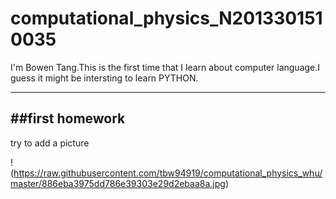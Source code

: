 

computational_physics_N2013301510035
===
I'm Bowen Tang.This is the first time that I learn about computer language.I guess it might be intersting to learn PYTHON.

------
##first homework
------
try to add a picture

!(https://raw.githubusercontent.com/tbw94919/computational_physics_whu/master/886eba3975dd786e39303e29d2ebaa8a.jpg)
